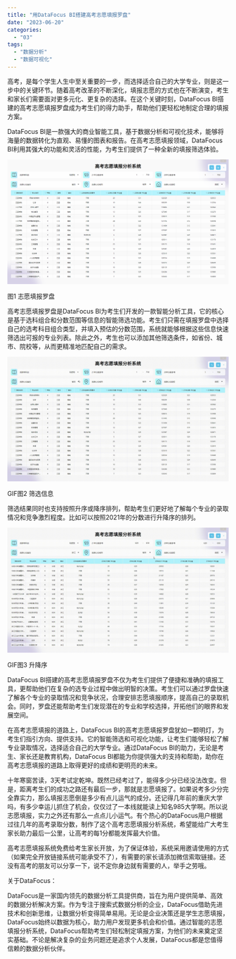 ```yaml
---
title: "用DataFocus BI搭建高考志愿填报罗盘"
date: "2023-06-20"
categories: 
  - "03"
tags: 
  - "数据分析"
  - "数据可视化"
---
```


高考，是每个学生人生中至关重要的一步，而选择适合自己的大学专业，则是这一步中的关键环节。随着高考改革的不断深化，填报志愿的方式也在不断演变，考生和家长们需要面对更多元化、更复杂的选择。在这个关键时刻，DataFocus BI搭建的高考志愿填报罗盘成为考生们的得力助手，帮助他们更轻松地制定合理的填报方案。

DataFocus BI是一款强大的商业智能工具，基于数据分析和可视化技术，能够将海量的数据转化为直观、易懂的图表和报告。在高考志愿填报领域，DataFocus BI利用其强大的功能和灵活的性能，为考生们提供了一种全新的填报筛选体验。

![图1 志愿填报罗盘](images/1687244130-1.png)

图1 志愿填报罗盘

高考志愿填报罗盘是DataFocus BI为考生们开发的一款智能分析工具，它的核心是基于选科组合和分数范围等信息的智能筛选功能。考生们只需在填报罗盘中选择自己的选考科目组合类型，并填入预估的分数范围，系统就能够根据这些信息快速筛选出可报的专业列表。除此之外，考生也可以添加其他筛选条件，如省份、城市、院校等，从而更精准地匹配自己的需求。

![](images/1687244249-GIF%E5%9B%BE2-%E7%AD%9B%E9%80%89%E4%BF%A1%E6%81%AF-00_00_00-00_00_30.gif)

GIF图2 筛选信息

筛选结果同时也支持按照升序或降序排列，帮助考生们更好地了解每个专业的录取情况和竞争激烈程度。比如可以按照2021年的分数进行升降序的排列。

![](images/1687244250-GIF%E5%9B%BE3-%E5%8D%87%E9%99%8D%E5%BA%8F-00_00_00-00_00_30.gif)

GIF图3 升降序

DataFocus BI搭建的高考志愿填报罗盘不仅为考生们提供了便捷和准确的填报工具，更帮助他们在复杂的选专业过程中做出明智的决策。考生们可以通过罗盘快速了解各个专业的录取情况和竞争状况，合理安排志愿填报顺序，提高自己的录取机会。同时，罗盘还能帮助考生们发现潜在的专业和学校选择，开拓他们的眼界和发展空间。

在高考志愿填报的道路上，DataFocus BI的高考志愿填报罗盘犹如一颗明灯，为考生们指引方向、提供支持。它的智能筛选和可视化功能，让考生们能够轻松了解专业录取情况，选择适合自己的大学专业。通过DataFocus BI的助力，无论是考生、家长还是教育机构，DataFocus BI都能为你提供强大的支持和帮助，助你在高考志愿填报的道路上取得更好的成绩和更明亮的未来。

十年寒窗苦读，3天考试定乾坤。既然已经考过了，能得多少分已经没法改变。但是，距离考生们的成功之路还有最后一步，那就是志愿填报了。如果说考多少分完全靠实力，那么填报志愿倒是多少有点儿运气的成分。还记得几年前的重庆大学吗，有多少幸运儿抓住了机会，仅仅过了一本线就能读上知名985大学啊。所以说志愿填报，实力之外还有那么一点点儿小运气。有个热心的DataFocus用户根据过往几年的高考录取分数，制作了这个高考志愿填报分析系统，希望能给广大考生家长助力最后一公里，让高考的每1分都能发挥最大价值。

高考志愿填报系统免费给考生家长开放，为了保证体验，系统采用邀请使用的方式（如果完全开放链接系统可能承受不了），有需要的家长请添加微信索取链接。还没有高考的朋友可以分享一下，说不定你身边就有需要的人，举手之劳哦。

关于DataFocus：

DataFocus是一家国内领先的数据分析工具提供商，旨在为用户提供简单、高效的数据分析解决方案。作为专注于搜索式数据分析的企业，DataFocus借助先进技术和创新思维，让数据分析变得简单易用。无论是企业决策还是学生志愿填报，DataFocus始终以数据为核心，助力用户发现更多机会和价值。通过智能的志愿填报分析系统，DataFocus帮助考生们轻松制定填报方案，为他们的未来奠定坚实基础。不论是解决复杂的业务问题还是追求个人发展，DataFocus都是您值得信赖的数据分析伙伴。
